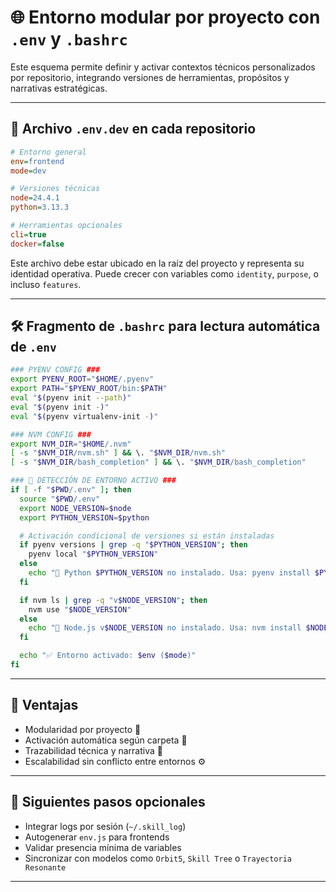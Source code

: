 # 🌐 Entorno modular por proyecto con `.env` y `.bashrc`

Este esquema permite definir y activar contextos técnicos personalizados por repositorio, integrando versiones de herramientas, propósitos y narrativas estratégicas.

---

## 📁 Archivo `.env.dev` en cada repositorio

```ini
# Entorno general
env=frontend
mode=dev

# Versiones técnicas
node=24.4.1
python=3.13.3

# Herramientas opcionales
cli=true
docker=false
```

Este archivo debe estar ubicado en la raíz del proyecto y representa su identidad operativa. Puede crecer con variables como `identity`, `purpose`, o incluso `features`.

---

## 🛠️ Fragmento de `.bashrc` para lectura automática de `.env`

```bash
### PYENV CONFIG ###
export PYENV_ROOT="$HOME/.pyenv"
export PATH="$PYENV_ROOT/bin:$PATH"
eval "$(pyenv init --path)"
eval "$(pyenv init -)"
eval "$(pyenv virtualenv-init -)"

### NVM CONFIG ###
export NVM_DIR="$HOME/.nvm"
[ -s "$NVM_DIR/nvm.sh" ] && \. "$NVM_DIR/nvm.sh"
[ -s "$NVM_DIR/bash_completion" ] && \. "$NVM_DIR/bash_completion"

### 🔁 DETECCIÓN DE ENTORNO ACTIVO ###
if [ -f "$PWD/.env" ]; then
  source "$PWD/.env"
  export NODE_VERSION=$node
  export PYTHON_VERSION=$python

  # Activación condicional de versiones si están instaladas
  if pyenv versions | grep -q "$PYTHON_VERSION"; then
    pyenv local "$PYTHON_VERSION"
  else
    echo "🚫 Python $PYTHON_VERSION no instalado. Usa: pyenv install $PYTHON_VERSION"
  fi

  if nvm ls | grep -q "v$NODE_VERSION"; then
    nvm use "$NODE_VERSION"
  else
    echo "🚫 Node.js v$NODE_VERSION no instalado. Usa: nvm install $NODE_VERSION"
  fi

  echo "✅ Entorno activado: $env ($mode)"
fi
```

---

## 🎯 Ventajas

- Modularidad por proyecto 🧩
- Activación automática según carpeta 🔁
- Trazabilidad técnica y narrativa 🧠
- Escalabilidad sin conflicto entre entornos ⚙️

---

## 🔮 Siguientes pasos opcionales

- Integrar logs por sesión (`~/.skill_log`)
- Autogenerar `env.js` para frontends
- Validar presencia mínima de variables
- Sincronizar con modelos como `Orbit5`, `Skill Tree` o `Trayectoria Resonante`

---